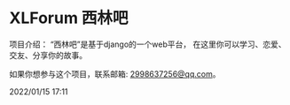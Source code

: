 # XLForum 西林吧

项目介绍：
“西林吧”是基于django的一个web平台，
在这里你可以学习、恋爱、交友、分享你的故事。

如果你想参与这个项目，联系邮箱:
2998637256@qq.com。

2022/01/15
17:11
